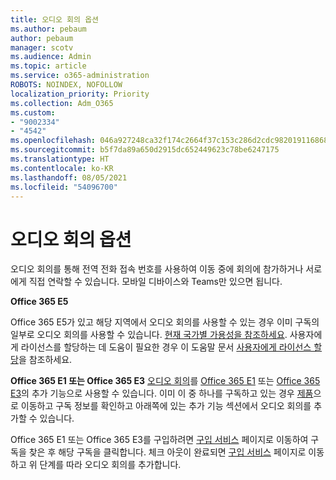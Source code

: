 ```yaml
---
title: 오디오 회의 옵션
ms.author: pebaum
author: pebaum
manager: scotv
ms.audience: Admin
ms.topic: article
ms.service: o365-administration
ROBOTS: NOINDEX, NOFOLLOW
localization_priority: Priority
ms.collection: Adm_O365
ms.custom:
- "9002334"
- "4542"
ms.openlocfilehash: 046a927248ca32f174c2664f37c153c286d2cdc982019116868bd0c2e85fe063
ms.sourcegitcommit: b5f7da89a650d2915dc652449623c78be6247175
ms.translationtype: HT
ms.contentlocale: ko-KR
ms.lasthandoff: 08/05/2021
ms.locfileid: "54096700"
---
```

# <a name="options-for-audio-conferencing"></a>오디오 회의 옵션

오디오 회의를 통해 전역 전화 접속 번호를 사용하여 이동 중에 회의에 참가하거나 서로에게 직접 연락할 수 있습니다. 모바일 디바이스와 Teams만 있으면 됩니다.

**Office 365 E5**

Office 365 E5가 있고 해당 지역에서 오디오 회의를 사용할 수 있는 경우 이미 구독의 일부로 오디오 회의를 사용할 수 있습니다. [현재 국가별 가용성을 참조하세요](https://go.microsoft.com/fwlink/p/?LinkID=839556). 사용자에게 라이선스를 할당하는 데 도움이 필요한 경우 이 도움말 문서 [사용자에게 라이선스 할당](https://docs.microsoft.com/microsoft-365/admin/manage/assign-licenses-to-users)을 참조하세요.

**Office 365 E1 또는 Office 365 E3**
[오디오 회의](https://docs.microsoft.com/microsoftteams/audio-conferencing-in-office-365)를 [Office 365 E1](https://www.microsoft.com/microsoft-365/business/office-365-enterprise-e1-business-software) 또는 [Office 365 E3](https://www.microsoft.com/microsoft-365/business/office-365-enterprise-e3-business-software)의 추가 기능으로 사용할 수 있습니다.  이미 이 중 하나를 구독하고 있는 경우 [제품](https://go.microsoft.com/fwlink/p/?linkid=842054)으로 이동하고 구독 정보를 확인하고 아래쪽에 있는 추가 기능 섹션에서 오디오 회의를 추가할 수 있습니다.

Office 365 E1 또는 Office 365 E3를 구입하려면 [구입 서비스](https://go.microsoft.com/fwlink/p/?linkid=868433) 페이지로 이동하여 구독을 찾은 후 해당 구독을 클릭합니다.  체크 아웃이 완료되면 [구입 서비스](https://go.microsoft.com/fwlink/p/?linkid=868433) 페이지로 이동하고 위 단계를 따라 오디오 회의를 추가합니다.
